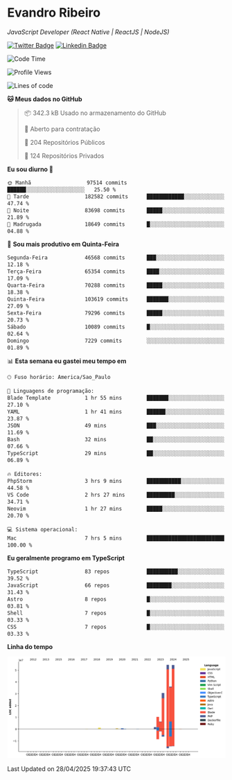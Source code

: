 # Evandro **Ribeiro**

*JavaScript Developer (React Native | ReactJS | NodeJS)*

[![Twitter Badge](https://img.shields.io/badge/-@ribeiroevandro-201B2D?style=flat-square&labelColor=201B2D&logo=twitter&logoColor=white&link=https://twitter.com/ribeiroevandro)](https://twitter.com/ribeiroevandro) 
[![Linkedin Badge](https://img.shields.io/badge/-Evandro%20Ribeiro-201B2D?style=flat-square&logo=Linkedin&logoColor=white&link=https://www.linkedin.com/in/ribeiroevandro)](https://www.linkedin.com/in/ribeiroevandro) 


<!--START_SECTION:waka-->
![Code Time](http://img.shields.io/badge/Code%20Time-4%2C408%20hrs%2012%20mins-blue)

![Profile Views](http://img.shields.io/badge/Visualizac%C3%B5es%20do%20perfil-0-blue)

![Lines of code](https://img.shields.io/badge/Desde%20o%20Hello%20World%20eu%20escrevi-196.8%20million%20linhas%20de%20c%C3%B3digo-blue)

**🐱 Meus dados no GitHub** 

> 📦 342.3 kB Usado no armazenamento do GitHub 
 > 
> 💼 Aberto para contratação
 > 
> 📜 204 Repositórios Públicos 
 > 
> 🔑 124 Repositórios Privados 
 > 
**Eu sou diurno 🐤** 

```text
🌞 Manhã                  97514 commits       ██████░░░░░░░░░░░░░░░░░░░   25.50 % 
🌆 Tarde                  182582 commits      ████████████░░░░░░░░░░░░░   47.74 % 
🌃 Noite                  83698 commits       █████░░░░░░░░░░░░░░░░░░░░   21.89 % 
🌙 Madrugada              18649 commits       █░░░░░░░░░░░░░░░░░░░░░░░░   04.88 % 
```
📅 **Sou mais produtivo em Quinta-Feira** 

```text
Segunda-Feira            46568 commits       ███░░░░░░░░░░░░░░░░░░░░░░   12.18 % 
Terça-Feira              65354 commits       ████░░░░░░░░░░░░░░░░░░░░░   17.09 % 
Quarta-Feira             70288 commits       █████░░░░░░░░░░░░░░░░░░░░   18.38 % 
Quinta-Feira             103619 commits      ███████░░░░░░░░░░░░░░░░░░   27.09 % 
Sexta-Feira              79296 commits       █████░░░░░░░░░░░░░░░░░░░░   20.73 % 
Sábado                   10089 commits       █░░░░░░░░░░░░░░░░░░░░░░░░   02.64 % 
Domingo                  7229 commits        ░░░░░░░░░░░░░░░░░░░░░░░░░   01.89 % 
```


📊 **Esta semana eu gastei meu tempo em** 

```text
🕑︎ Fuso horário: America/Sao_Paulo

💬 Linguagens de programação: 
Blade Template           1 hr 55 mins        ███████░░░░░░░░░░░░░░░░░░   27.10 % 
YAML                     1 hr 41 mins        ██████░░░░░░░░░░░░░░░░░░░   23.87 % 
JSON                     49 mins             ███░░░░░░░░░░░░░░░░░░░░░░   11.69 % 
Bash                     32 mins             ██░░░░░░░░░░░░░░░░░░░░░░░   07.66 % 
TypeScript               29 mins             ██░░░░░░░░░░░░░░░░░░░░░░░   06.89 % 

🔥 Editores: 
PhpStorm                 3 hrs 9 mins        ███████████░░░░░░░░░░░░░░   44.58 % 
VS Code                  2 hrs 27 mins       █████████░░░░░░░░░░░░░░░░   34.71 % 
Neovim                   1 hr 27 mins        █████░░░░░░░░░░░░░░░░░░░░   20.70 % 

💻 Sistema operacional: 
Mac                      7 hrs 5 mins        █████████████████████████   100.00 % 
```

**Eu geralmente programo em TypeScript** 

```text
TypeScript               83 repos            ██████████░░░░░░░░░░░░░░░   39.52 % 
JavaScript               66 repos            ████████░░░░░░░░░░░░░░░░░   31.43 % 
Astro                    8 repos             █░░░░░░░░░░░░░░░░░░░░░░░░   03.81 % 
Shell                    7 repos             █░░░░░░░░░░░░░░░░░░░░░░░░   03.33 % 
CSS                      7 repos             █░░░░░░░░░░░░░░░░░░░░░░░░   03.33 % 
```



**Linha do tempo**

![Lines of Code chart](https://raw.githubusercontent.com/ribeiroevandro/ribeiroevandro/main/assets/bar_graph.png)


 Last Updated on 28/04/2025 19:37:43 UTC
<!--END_SECTION:waka-->
